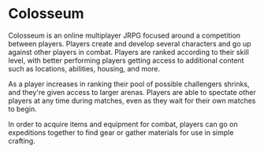 # Colosseum
Colosseum is an online multiplayer JRPG focused around a competition between players.
Players create and develop several characters and go up against other players in combat.
Players are ranked according to their skill level, with better performing players getting access to additional content such as locations, abilities, housing, and more.

As a player increases in ranking their pool of possible challengers shrinks, and they're given access to larger arenas.
Players are able to spectate other players at any time during matches, even as they wait for their own matches to begin.

In order to acquire items and equipment for combat, players can go on expeditions together to find gear or gather materials for use in simple crafting.
